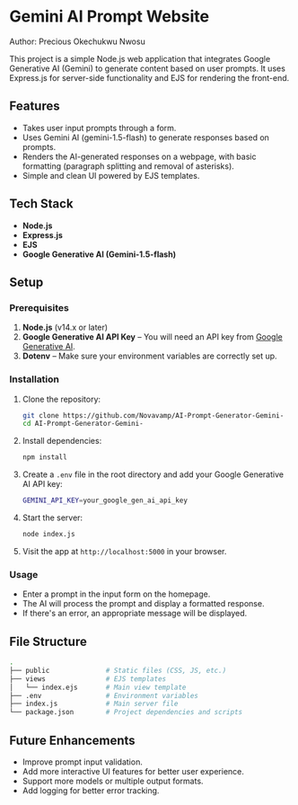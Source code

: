 # Gemini AI Prompt Website

Author: Precious Okechukwu Nwosu

This project is a simple Node.js web application that integrates Google Generative AI (Gemini) to generate content based on user prompts. It uses Express.js for server-side functionality and EJS for rendering the front-end.

## Features

- Takes user input prompts through a form.
- Uses Gemini AI (gemini-1.5-flash) to generate responses based on prompts.
- Renders the AI-generated responses on a webpage, with basic formatting (paragraph splitting and removal of asterisks).
- Simple and clean UI powered by EJS templates.

## Tech Stack

- **Node.js**
- **Express.js**
- **EJS**
- **Google Generative AI (Gemini-1.5-flash)**

## Setup

### Prerequisites

1. **Node.js** (v14.x or later)
2. **Google Generative AI API Key** – You will need an API key from [Google Generative AI](https://developers.generative-ai.google).
3. **Dotenv** – Make sure your environment variables are correctly set up.

### Installation

1. Clone the repository:

   ```bash
   git clone https://github.com/Novavamp/AI-Prompt-Generator-Gemini-
   cd AI-Prompt-Generator-Gemini-
   ```

2. Install dependencies:

   ```bash
   npm install
   ```

3. Create a `.env` file in the root directory and add your Google Generative AI API key:

   ```bash
   GEMINI_API_KEY=your_google_gen_ai_api_key
   ```

4. Start the server:

   ```bash
   node index.js
   ```

5. Visit the app at `http://localhost:5000` in your browser.

### Usage

- Enter a prompt in the input form on the homepage.
- The AI will process the prompt and display a formatted response.
- If there's an error, an appropriate message will be displayed.

## File Structure

```bash
.
├── public              # Static files (CSS, JS, etc.)
├── views               # EJS templates
│   └── index.ejs       # Main view template
├── .env                # Environment variables
├── index.js            # Main server file
└── package.json        # Project dependencies and scripts
```

## Future Enhancements

- Improve prompt input validation.
- Add more interactive UI features for better user experience.
- Support more models or multiple output formats.
- Add logging for better error tracking.
